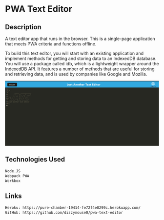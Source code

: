 # PWA Text Editor

## Description
A text editor app that runs in the browser. This is a single-page application that meets PWA criteria and functions offline.

To build this text editor, you will start with an existing application and implement methods for getting and storing data to an IndexedDB database. You will use a package called idb, which is a lightweight wrapper around the IndexedDB API. It features a number of methods that are useful for storing and retrieving data, and is used by companies like Google and Mozilla.

![JATE Page](./assets/jate_sc_01.png)

## Technologies Used
```
Node.JS
Webpack PWA 
Workbox
```
## Links
```
Heroku: https://pure-chamber-19414-fe72f4e0299c.herokuapp.com/
GitHub: https://github.com/dizzymouse0/pwa-text-editor
```
